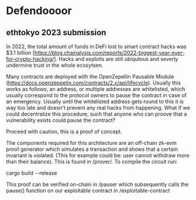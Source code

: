 # Defendoooor
## ethtokyo 2023 submission

In 2022, the total amount of funds in DeFi lost to smart contract hacks was $3.1 billion [https://blog.chainalysis.com/reports/2022-biggest-year-ever-for-crypto-hacking/]. Hacks and exploits are still ubiqutous and severly undermine trust in the whole ecosytsen.

Many contracts are deployed with the OpenZepellin Pausable Module (https://docs.openzeppelin.com/contracts/2.x/api/lifecycle). Usually this works as follows; an address, or multiple addresses are whitelisted, which usually correspond to the protocol owners to pause the contract in case of an emergency. Usually until the whitelisted address gets round to this it is way too late and doesn't prevent any real hacks from happening. What if we could decentralize this procedure, such that anyone who can proove that a vulnerability exists could pause the contract? 

Proceed with caution, this is a proof of concept.

The components required for this architecture are an off-chain zk-evm proof generator which simulates a transaction and shows that a certain invariant is violated. (This for example could be: user cannot withdraw more than their balance). This is found in /prover/. To compile the circuit run:

cargo build --release

This proof can be verified on-chain in /pauser which subsequently calls the pause() function on our exploitable contract in /exploitable-contract
